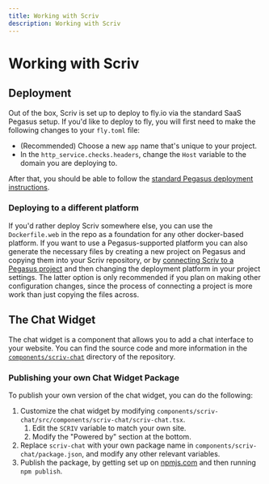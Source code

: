 ```yaml
---
title: Working with Scriv
description: Working with Scriv
---
```


Working with Scriv
==================

## Deployment

Out of the box, Scriv is set up to deploy to fly.io via the standard SaaS Pegasus setup.
If you'd like to deploy to fly, you will first need to make the following changes to your `fly.toml` file:

- (Recommended) Choose a new `app` name that's unique to your project.
- In the `http_service.checks.headers`, change the `Host` variable to the domain you are deploying to.

After that, you should be able to follow the [standard Pegasus deployment instructions](../deployment/fly.md).

### Deploying to a different platform

If you'd rather deploy Scriv somewhere else, you can use the `Dockerfile.web` in the repo as a foundation
for any other docker-based platform. If you want to use a Pegasus-supported platform you can also generate the necessary
files by creating a new project on Pegasus and copying them into your Scriv repository,
or by [connecting Scriv to a Pegasus project](./connecting.md) and then changing the deployment platform in your project settings.
The latter option is only recommended if you plan on making other configuration changes, since the process of connecting
a project is more work than just copying the files across.

## The Chat Widget

The chat widget is a component that allows you to add a chat interface to your website.
You can find the source code and more information in the
[`components/scriv-chat`](https://github.com/saaspegasus/scriv/tree/main/components/scriv-chat) directory of the repository.

### Publishing your own Chat Widget Package

To publish your own version of the chat widget, you can do the following:

1. Customize the chat widget by modifying `components/scriv-chat/src/components/scriv-chat/scriv-chat.tsx`.
   1. Edit the `SCRIV` variable to match your own site.
   2. Modify the "Powered by" section at the bottom.
2. Replace `scriv-chat` with your own package name in `components/scriv-chat/package.json`, and modify any other relevant variables.
3. Publish the package, by getting set up on [npmjs.com](https://www.npmjs.com/) and then running `npm publish`.


